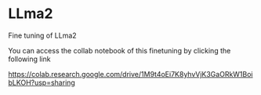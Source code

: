 # LLma2
Fine tuning of LLma2

You can access the collab notebook of this finetuning by clicking the following link

https://colab.research.google.com/drive/1M9t4oEi7K8yhvVjK3GaORkW1BoibLKOH?usp=sharing
